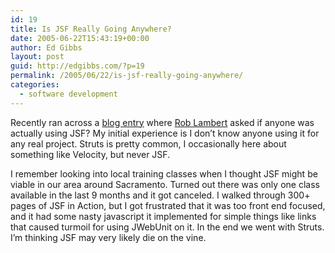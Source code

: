 ```yaml
---
id: 19
title: Is JSF Really Going Anywhere?
date: 2005-06-22T15:43:19+00:00
author: Ed Gibbs
layout: post
guid: http://edgibbs.com/?p=19
permalink: /2005/06/22/is-jsf-really-going-anywhere/
categories:
  - software development
---
```

Recently ran across a [blog entry](http://jroller.com/trackback/roblambert/Weblog/does_anyone_use_jsf) where [Rob Lambert](http://jroller.com/page/roblambert) asked if anyone was actually using JSF? My initial experience is I don&#8217;t know anyone using it for any real project. Struts is pretty common, I occasionally here about something like Velocity, but never JSF. 

I remember looking into local training classes when I thought JSF might be viable in our area around Sacramento. Turned out there was only one class available in the last 9 months and it got canceled. I walked through 300+ pages of JSF in Action, but I got frustrated that it was too front end focused, and it had some nasty javascript it implemented for simple things like links that caused turmoil for using JWebUnit on it. In the end we went with Struts. I&#8217;m thinking JSF may very likely die on the vine.